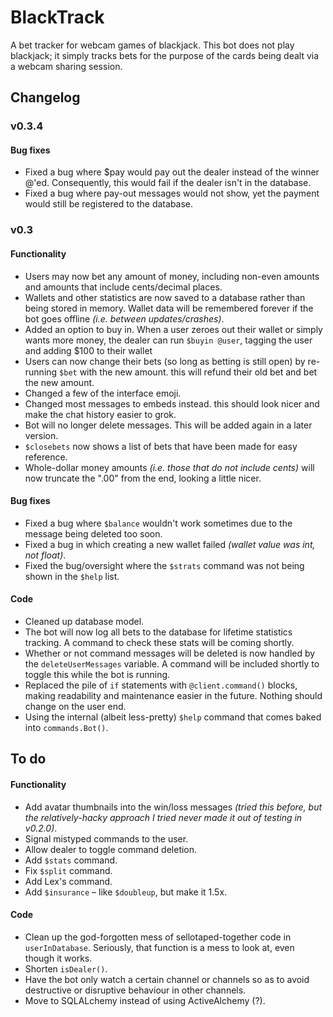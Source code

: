 # BlackTrack
A bet tracker for webcam games of blackjack.
This bot does not play blackjack; it simply tracks bets for the purpose of the cards being dealt via a webcam sharing session.

## Changelog

### v0.3.4
#### Bug fixes
* Fixed a bug where $pay would pay out the dealer instead of the winner @'ed. Consequently, this would fail if the dealer isn't in the database.
* Fixed a bug where pay-out messages would not show, yet the payment would still be registered to the database.

### v0.3
#### Functionality
* Users may now bet any amount of money, including non-even amounts and amounts that include cents/decimal places.
* Wallets and other statistics are now saved to a database rather than being stored in memory. Wallet data will be remembered forever if the bot goes offline _(i.e. between updates/crashes)_.
* Added an option to buy in. When a user zeroes out their wallet or simply wants more money, the dealer can run `$buyin @user`, tagging the user and adding $100 to their wallet
* Users can now change their bets (so long as betting is still open) by re-running `$bet` with the new amount. this will refund their old bet and bet the new amount.
* Changed a few of the interface emoji.
* Changed most messages to embeds instead. this should look nicer and make the chat history easier to grok.
* Bot will no longer delete messages. This will be added again in a later version.
* `$closebets` now shows a list of bets that have been made for easy reference.
* Whole-dollar money amounts _(i.e. those that do not include cents)_ will now truncate the ".00" from the end, looking a little nicer.

#### Bug fixes
* Fixed a bug where `$balance` wouldn't work sometimes due to the message being deleted too soon.
* Fixed a bug in which creating a new wallet failed _(wallet value was int, not float)_.
* Fixed the bug/oversight where the `$strats` command was not being shown in the `$help` list.

#### Code
* Cleaned up database model.
* The bot will now log all bets to the database for lifetime statistics tracking. A command to check these stats will be coming shortly.
* Whether or not command messages will be deleted is now handled by the `deleteUserMessages` variable. A command will be included shortly to toggle this while the bot is running.
* Replaced the pile of `if` statements with `@client.command()` blocks, making readability and maintenance easier in the future. Nothing should change on the user end.
* Using the internal (albeit less-pretty) `$help` command that comes baked into `commands.Bot()`.

## To do
#### Functionality
* Add avatar thumbnails into the win/loss messages _(tried this before, but the relatively-hacky approach I tried never made it out of testing in v0.2.0)_.
* Signal mistyped commands to the user.
* Allow dealer to toggle command deletion.
* Add `$stats` command.
* Fix `$split` command.
* Add Lex's command.
* Add `$insurance` – like `$doubleup`, but make it 1.5x.
<!-- * Test if a plaintext @user has been submitted in $pay instead of a mention/tag. -->

#### Code
* Clean up the god-forgotten mess of sellotaped-together code in `userInDatabase`. Seriously, that function is a mess to look at, even though it works.
* Shorten `isDealer()`.
* Have the bot only watch a certain channel or channels so as to avoid destructive or disruptive behaviour in other channels.
* Move to SQLALchemy instead of using ActiveAlchemy (?).
